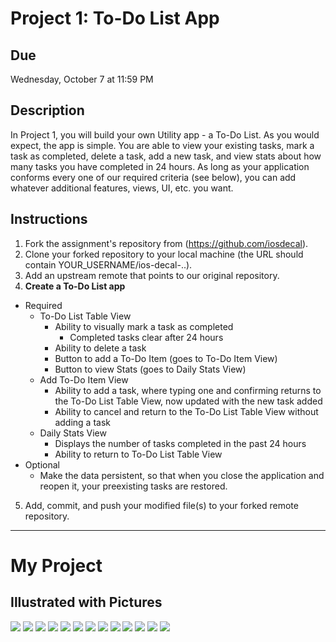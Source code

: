 # Project 1: To-Do List App

## Due
Wednesday, October 7 at 11:59 PM

## Description
In Project 1, you will build your own Utility app - a To-Do List. As you would expect, the app is simple. You are able to view your existing tasks, mark a task as completed, delete a task, add a new task, and view stats about how many tasks you have completed in 24 hours. As long as your application conforms every one of our required criteria (see below), you can add whatever additional features, views, UI, etc. you want.

## Instructions
1. Fork the assignment's repository from (https://github.com/iosdecal).
2. Clone your forked repository to your local machine (the URL should contain YOUR_USERNAME/ios-decal-..).
3. Add an upstream remote that points to our original repository.
4. **Create a To-Do List app**
  * Required
    * To-Do List Table View
      * Ability to visually mark a task as completed
        * Completed tasks clear after 24 hours
      * Ability to delete a task
      * Button to add a To-Do Item (goes to To-Do Item View)
      * Button to view Stats (goes to Daily Stats View)
    * Add To-Do Item View
      * Ability to add a task, where typing one and confirming returns to the To-Do List Table View, now updated with the new task added
      * Ability to cancel and return to the To-Do List Table View without adding a task
    * Daily Stats View 
      * Displays the number of tasks completed in the past 24 hours
      * Ability to return to To-Do List Table View
  * Optional
    * Make the data persistent, so that when you close the application and reopen it, your preexisting tasks are restored.
5. Add, commit, and push your modified file(s) to your forked remote repository.




------------------------------------------------------------------------------------


# My Project

## Illustrated with Pictures

![](https://github.com/rishikapadia/ios-decal-proj1/blob/master/images/1.png])
![](https://github.com/rishikapadia/ios-decal-proj1/blob/master/images/2.png])
![](https://github.com/rishikapadia/ios-decal-proj1/blob/master/images/3.png])
![](https://github.com/rishikapadia/ios-decal-proj1/blob/master/images/4.png])
![](https://github.com/rishikapadia/ios-decal-proj1/blob/master/images/5.png])
![](https://github.com/rishikapadia/ios-decal-proj1/blob/master/images/6.png])
![](https://github.com/rishikapadia/ios-decal-proj1/blob/master/images/7.png])
![](https://github.com/rishikapadia/ios-decal-proj1/blob/master/images/8.png])
![](https://github.com/rishikapadia/ios-decal-proj1/blob/master/images/9.png])
![](https://github.com/rishikapadia/ios-decal-proj1/blob/master/images/10.png])
![](https://github.com/rishikapadia/ios-decal-proj1/blob/master/images/11.png])
![](https://github.com/rishikapadia/ios-decal-proj1/blob/master/images/12.png])
![](https://github.com/rishikapadia/ios-decal-proj1/blob/master/images/13.png])


